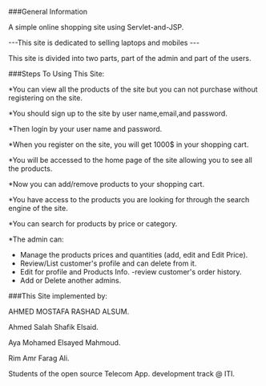 ###General Information

 A simple online shopping site using Servlet-and-JSP.

---This site is dedicated to selling laptops and mobiles ---


 This site is divided into two parts, part of the admin and part of the users. 




###Steps To Using This Site: 

*You can view all the products of the site but you can not purchase without registering on the site. 

*You should sign up to the site by user name,email,and password.

*Then login by your user name and password.

*When you register on the site, you will get 1000$ in your shopping cart. 

*You will be accessed to the home page of the site allowing you to see all the products.

*Now you can add/remove products to your shopping cart.

*You have access to the products you are looking for through the search engine of the site.  

*You can search for products by price or category.
 
*The admin can:
 - Manage the products prices and quantities (add, edit and Edit Price).
 - Review/List customer's profile and can delete from it.
 - Edit for profile and Products Info.
 -review customer's order history.
 - Add or Delete another admins.




 


###This Site implemented by:

AHMED MOSTAFA RASHAD ALSUM.

Ahmed Salah Shafik Elsaid.

Aya Mohamed Elsayed Mahmoud.

Rim Amr Farag Ali.


Students of the open source Telecom App. development track @ ITI.